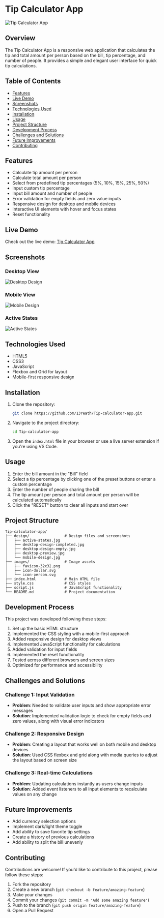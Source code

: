 # Tip Calculator App

![Tip Calculator App](./public/design/desktop-design-completed.jpg)

## Overview

The Tip Calculator App is a responsive web application that calculates the tip and total amount per person based on the bill, tip percentage, and number of people. It provides a simple and elegant user interface for quick tip calculations.

## Table of Contents

- [Features](#features)
- [Live Demo](#live-demo)
- [Screenshots](#screenshots)
- [Technologies Used](#technologies-used)
- [Installation](#installation)
- [Usage](#usage)
- [Project Structure](#project-structure)
- [Development Process](#development-process)
- [Challenges and Solutions](#challenges-and-solutions)
- [Future Improvements](#future-improvements)
- [Contributing](#contributing)

## Features

- Calculate tip amount per person
- Calculate total amount per person
- Select from predefined tip percentages (5%, 10%, 15%, 25%, 50%)
- Input custom tip percentage
- Input bill amount and number of people
- Error validation for empty fields and zero value inputs
- Responsive design for desktop and mobile devices
- Interactive UI elements with hover and focus states
- Reset functionality

## Live Demo

Check out the live demo: [Tip Calculator App](https://13reath.github.io/Tip-calculator-app/)

## Screenshots

### Desktop View
![Desktop Design](./public/design/desktop-design-completed.jpg)

### Mobile View
![Mobile Design](./public/design/mobile-design.jpg)

### Active States
![Active States](./public/design/active-states.jpg)

## Technologies Used

- HTML5
- CSS3
- JavaScript
- Flexbox and Grid for layout
- Mobile-first responsive design

## Installation

1. Clone the repository:
   ```bash
   git clone https://github.com/13reath/Tip-calculator-app.git
   ```

2. Navigate to the project directory:
   ```bash
   cd Tip-calculator-app
   ```

3. Open the `index.html` file in your browser or use a live server extension if you're using VS Code.

## Usage

1. Enter the bill amount in the "Bill" field
2. Select a tip percentage by clicking one of the preset buttons or enter a custom percentage
3. Enter the number of people sharing the bill
4. The tip amount per person and total amount per person will be calculated automatically
5. Click the "RESET" button to clear all inputs and start over

## Project Structure

```
Tip-calculator-app/
├── design/                # Design files and screenshots
│   ├── active-states.jpg
│   ├── desktop-design-completed.jpg
│   ├── desktop-design-empty.jpg
│   ├── desktop-preview.jpg
│   └── mobile-design.jpg
├── images/                # Image assets
│   ├── favicon-32x32.png
│   ├── icon-dollar.svg
│   └── icon-person.svg
├── index.html             # Main HTML file
├── style.css              # CSS styles
├── script.js              # JavaScript functionality
└── README.md              # Project documentation
```

## Development Process

This project was developed following these steps:

1. Set up the basic HTML structure
2. Implemented the CSS styling with a mobile-first approach
3. Added responsive design for desktop views
4. Implemented JavaScript functionality for calculations
5. Added validation for input fields
6. Implemented the reset functionality
7. Tested across different browsers and screen sizes
8. Optimized for performance and accessibility

## Challenges and Solutions

### Challenge 1: Input Validation
- **Problem**: Needed to validate user inputs and show appropriate error messages
- **Solution**: Implemented validation logic to check for empty fields and zero values, along with visual error indicators

### Challenge 2: Responsive Design
- **Problem**: Creating a layout that works well on both mobile and desktop devices
- **Solution**: Used CSS flexbox and grid along with media queries to adjust the layout based on screen size

### Challenge 3: Real-time Calculations
- **Problem**: Updating calculations instantly as users change inputs
- **Solution**: Added event listeners to all input elements to recalculate values on any change

## Future Improvements

- Add currency selection options
- Implement dark/light theme toggle
- Add ability to save favorite tip settings
- Create a history of previous calculations
- Add ability to split the bill unevenly

## Contributing

Contributions are welcome! If you'd like to contribute to this project, please follow these steps:

1. Fork the repository
2. Create a new branch (`git checkout -b feature/amazing-feature`)
3. Make your changes
4. Commit your changes (`git commit -m 'Add some amazing feature'`)
5. Push to the branch (`git push origin feature/amazing-feature`)
6. Open a Pull Request
